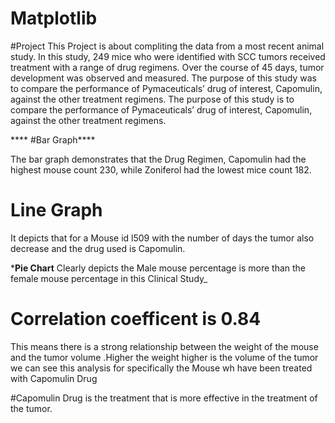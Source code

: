 # Matplotlib

#Project 
This Project is about  compliting the data from a most recent animal study. In this study, 249 mice who were identified with SCC tumors received treatment with a range of drug regimens. Over the course of 45 days, tumor development was observed and measured. The purpose of this study was to compare the performance of Pymaceuticals’ drug of interest, Capomulin, against the other treatment regimens.
 The purpose of this study is to compare the performance of Pymaceuticals’ drug of interest, Capomulin, against the other treatment regimens.
 
**** #Bar Graph****

 The bar graph demonstrates that the Drug Regimen, Capomulin had the highest mouse count 230, while Zoniferol had the lowest mice count 182. 
 
 # Line Graph 
 It depicts that for a Mouse id l509 with the number of days the tumor also decrease and the drug used is Capomulin.
 
 ***Pie Chart**
 Clearly depicts the Male mouse percentage is more than the female mouse percentage in this Clinical Study_
 
 
 # Correlation coefficent is 0.84
 This means there is a strong relationship between the weight of the mouse and the tumor volume .Higher the weight higher is the volume of the tumor we can see this analysis for specifically the Mouse wh have been treated with Capomulin Drug

#Capomulin Drug is the treatment that is more effective in the treatment of the tumor.


 
 

